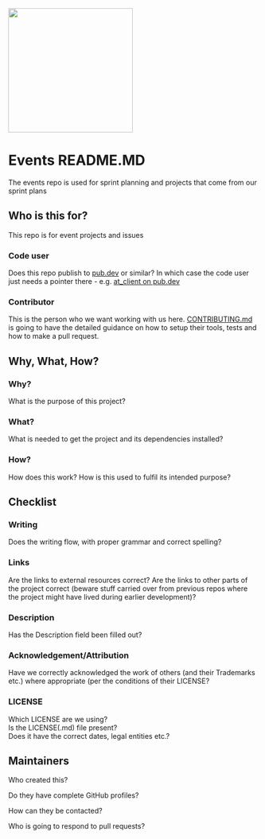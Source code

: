 <img width=250px src="https://atsign.dev/assets/img/@platform_logo_grey.svg?sanitize=true">

# Events README.MD

The events repo is used for sprint planning and projects that come from our sprint plans

## Who is this for?

This repo is for event projects and issues 

### Code user

Does this repo publish to [pub.dev](https://pub.dev) or similar?
In which case the code user just needs a pointer there - e.g. [at_client on pub.dev](https://pub.dev/packages/at_client)

### Contributor

This is the person who we want working with us here.
[CONTRIBUTING.md](CONTRIBUTING.md) is going to have the detailed guidance on how to setup their tools,
tests and how to make a pull request.

## Why, What, How?

### Why?

What is the purpose of this project?

### What?

What is needed to get the project and its dependencies installed?

### How?

How does this work? How is this used to fulfil its intended purpose?

## Checklist

### Writing

Does the writing flow, with proper grammar and correct spelling?

### Links

Are the links to external resources correct?
Are the links to other parts of the project correct
(beware stuff carried over from previous repos where the
project might have lived during earlier development)?

### Description

Has the Description field been filled out?

### Acknowledgement/Attribution

Have we correctly acknowledged the work of others (and their Trademarks etc.)
where appropriate (per the conditions of their LICENSE?

### LICENSE

Which LICENSE are we using?  
Is the LICENSE(.md) file present?  
Does it have the correct dates, legal entities etc.?

## Maintainers

Who created this?  

Do they have complete GitHub profiles?  

How can they be contacted?  

Who is going to respond to pull requests?  
